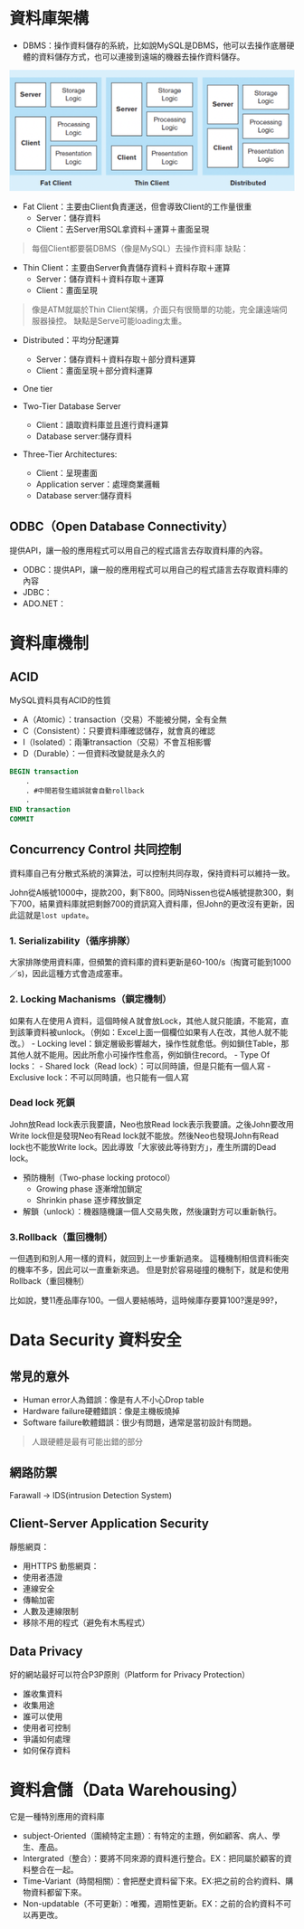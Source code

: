 # 資料庫架構

- DBMS：操作資料儲存的系統，比如說MySQL是DBMS，他可以去操作底層硬體的資料儲存方式，也可以連接到遠端的機器去操作資料儲存。

![RelationShip](./圖片/clientType.png)

- Fat Client：主要由Client負責運送，但會導致Client的工作量很重
    - Server：儲存資料
    - Client：去Server用SQL拿資料＋運算＋畫面呈現
> 每個Client都要裝DBMS（像是MySQL）去操作資料庫
> 缺點：
- Thin Client：主要由Server負責儲存資料＋資料存取＋運算
    - Server：儲存資料＋資料存取＋運算
    - Client：畫面呈現
> 像是ATM就屬於Thin Client架構，介面只有很簡單的功能，完全讓遠端伺服器操控。
> 缺點是Serve可能loading太重。
- Distributed：平均分配運算
    - Server：儲存資料＋資料存取＋部分資料運算
    - Client：畫面呈現＋部分資料運算

- One tier

- Two-Tier Database Server
    - Client：讀取資料庫並且進行資料運算
    - Database server:儲存資料
- Three-Tier Architectures:
    - Client：呈現畫面
    - Application server：處理商業邏輯
    - Database server:儲存資料


## ODBC（Open Database Connectivity）

提供API，讓一般的應用程式可以用自己的程式語言去存取資料庫的內容。

- ODBC：提供API，讓一般的應用程式可以用自己的程式語言去存取資料庫的內容
- JDBC：
- ADO.NET：

# 資料庫機制

## ACID

MySQL資料具有ACID的性質
- A（Atomic）：transaction（交易）不能被分開，全有全無
- C（Consistent）：只要資料庫確認儲存，就會真的確認
- I（Isolated）：兩筆transaction（交易）不會互相影響
- D（Durable）：一但資料改變就是永久的


```sql
BEGIN transaction
    .
    . #中間若發生錯誤就會自動rollback
    .
END transaction
COMMIT 
```

## Concurrency Control 共同控制

資料庫自己有分散式系統的演算法，可以控制共同存取，保持資料可以維持一致。

John從A帳號1000中，提款200，剩下800。同時Nissen也從A帳號提款300，剩下700，結果資料庫就把剩餘700的資訊寫入資料庫，但John的更改沒有更新，因此這就是`lost update`。

### 1. Serializability（循序排隊）

大家排隊使用資料庫，但頻繁的資料庫的資料更新是60-100/s（掏寶可能到1000／s)，因此這種方式會造成塞車。
### 2. Locking Machanisms（鎖定機制）

如果有人在使用Ａ資料，這個時候Ａ就會放Lock，其他人就只能讀，不能寫，直到該筆資料被unlock。（例如：Excel上面一個欄位如果有人在改，其他人就不能改。）
    - Locking level：鎖定層級影響越大，操作性就愈低。例如鎖住Table，那其他人就不能用。因此所愈小可操作性愈高，例如鎖住record。
    - Type Of locks：
        - Shared lock（Read lock）：可以同時讀，但是只能有一個人寫
        - Exclusive lock：不可以同時讀，也只能有一個人寫
### Dead lock 死鎖

John放Read lock表示我要讀，Neo也放Read lock表示我要讀。之後John要改用Write lock但是發現Neo有Read lock就不能放。然後Neo也發現John有Read lock也不能放Write lock。因此導致「大家彼此等待對方」，產生所謂的Dead lock。

- 預防機制（Two-phase locking protocol）
  - Growing phase 逐漸增加鎖定
  - Shrinkin phase 逐步釋放鎖定
- 解鎖（unlock）：機器隨機讓一個人交易失敗，然後讓對方可以重新執行。

### 3.Rollback（重回機制）

一但遇到和別人用一樣的資料，就回到上一步重新過來。
這種機制相信資料衝突的機率不多，因此可以一直重新來過。
但是對於容易碰撞的機制下，就是和使用Rollback（重回機制）

比如說，雙11產品庫存100。一個人要結帳時，這時候庫存要算100?還是99?，

# Data Security 資料安全


## 常見的意外

- Human error人為錯誤：像是有人不小心Drop table
- Hardware failure硬體錯誤：像是主機板燒掉
- Software failure軟體錯誤：很少有問題，通常是當初設計有問題。

> 人跟硬體是最有可能出錯的部分

## 網路防禦

Farawall  -> IDS(intrusion Detection System)

## Client-Server Application Security

靜態網頁：
- 用HTTPS
動態網頁：
 - 使用者憑證
 - 連線安全
 - 傳輸加密
 - 人數及連線限制
 - 移除不用的程式（避免有木馬程式）

## Data Privacy

好的網站最好可以符合P3P原則（Platform for Privacy Protection）

- 誰收集資料
- 收集用途
- 誰可以使用
- 使用者可控制
- 爭議如何處理
- 如何保存資料

# 資料倉儲（Data Warehousing）

它是一種特別應用的資料庫

- subject-Oriented（圍繞特定主題）：有特定的主題，例如顧客、病人、學生、產品。
- Intergrated（整合）：要將不同來源的資料進行整合。EX：把同屬於顧客的資料整合在一起。
- Time-Variant（時間相關）：會把歷史資料留下來。EX:把之前的合約資料、購物資料都留下來。
- Non-updatable（不可更新）：唯獨，週期性更新。EX：之前的合約資料不可以再更改。